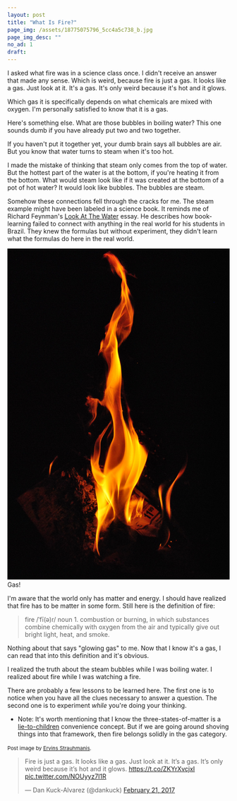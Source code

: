 ```yaml
---
layout: post
title: "What Is Fire?"
page_img: /assets/18775075796_5cc4a5c738_b.jpg
page_img_desc: ""
no_ad: 1
draft:
---
```


I asked what fire was in a science class once. I didn't receive an answer that made any sense. Which is weird, because fire is just a gas. It looks like a gas. Just look at it. It's a gas. It's only weird because it's hot and it glows.

Which gas it is specifically depends on what chemicals are mixed with oxygen. I'm personally satisfied to know that it is a gas.

Here's something else. What are those bubbles in boiling water? This one sounds dumb if you have already put two and two together.

If you haven't put it together yet, your dumb brain says all bubbles are air. But you know that water turns to steam when it's too hot.

I made the mistake of thinking that steam only comes from the top of water. But the hottest part of the water is at the bottom, if you're heating it from the bottom. What would steam look like if it was created at the bottom of a pot of hot water? It would look like bubbles. The bubbles are steam.

Somehow these connections fell through the cracks for me. The steam example might have been labeled in a science book. It reminds me of Richard Feynman's <a href="http://v.cx/2010/04/feynman-brazil-education">Look At The Water</a> essay. He describes how book-learning failed to connect with anything in the real world for his students in Brazil. They knew the formulas but without experiment, they didn't learn what the formulas do here in the real world.

<div class="illustration">
    <img src="/assets/Fire.JPG" />
    Gas!
</div>

I'm aware that the world only has matter and energy. I should have realized that fire has to be matter in some form. Still here is the definition of fire:

<blockquote>
fire
/ˈfī(ə)r/
noun
1. combustion or burning, in which substances combine chemically with oxygen from the air and typically give out bright light, heat, and smoke.
</blockquote>

Nothing about that says "glowing gas" to me. Now that I know it's a gas, I can read that into this definition and it's obvious.

I realized the truth about the steam bubbles while I was boiling water. I realized about fire while I was watching a fire.

There are probably a few lessons to be learned here. The first one is to notice when you have all the clues necessary to answer a question. The second one is to experiment *while* you're doing your thinking.

* Note: It's worth mentioning that I know the three-states-of-matter is a <a href="https://en.wikipedia.org/wiki/Lie-to-children">lie-to-children</a> convenience concept. But if we are going around shoving things into that framework, then fire belongs solidly in the gas category.

<small>Post image by <a href="https://www.flickr.com/photos/ervins_strauhmanis/18775075796">Ervins Strauhmanis</a>.</small>

<blockquote class="twitter-tweet" data-lang="en"><p lang="en" dir="ltr">Fire is just a gas. It looks like a gas. Just look at it. It’s a gas. It’s only weird because it’s hot and it glows. <a href="https://t.co/ZKYrXvcjxI">https://t.co/ZKYrXvcjxI</a> <a href="https://t.co/NOUyyz7I1R">pic.twitter.com/NOUyyz7I1R</a></p>&mdash; Dan Kuck-Alvarez (@dankuck) <a href="https://twitter.com/dankuck/status/834045953107755008">February 21, 2017</a></blockquote>
<script async src="//platform.twitter.com/widgets.js" charset="utf-8"></script>
